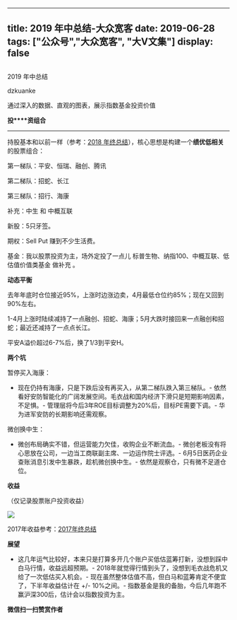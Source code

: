 
---
title:   2019 年中总结-大众宽客
date: 2019-06-28
tags: ["公众号","大众宽客", "大V文集"]
display: false
---


## 



2019 年中总结




dzkuanke




通过深入的数据、直观的图表，展示指数基金投资价值


**投****资组合**

****

持股基本和以前一样（参考：[2018 年终总结](http://mp.weixin.qq.com/s?__biz=MzAwMTc1MDcwNw==&amp;mid=2648273711&amp;idx=1&amp;sn=144b46e90fa65900d8bac069a683abc1&amp;chksm=82f930f3b58eb9e55601d91fbe3801f5f53a453ca89cd65e31b558fae8f115d955d971b31e1a&amp;scene=21#wechat_redirect)），核心思想是构建一个**绩优低相关**的股票组合：



第一梯队：平安、恒瑞、融创、腾讯

第二梯队：招蛇、长江

第三梯队：招行、海康

补充：中生&nbsp;和&nbsp;中概互联



新股：5只牙签。

期权：Sell Put 赚到不少生活费。



基金：我以股票投资为主，场外定投了一点儿&nbsp;标普生物、纳指100、中概互联、低估值价值类基金&nbsp;做补充&nbsp;。





**动态平衡**



去年年底时仓位接近95%，上涨时边涨边卖，4月最低仓位约85%；现在又回到90%左右。



1-4月上涨时陆续减持了一点融创、招蛇、海康；5月大跌时接回来一点融创和招蛇；最近还减持了一点点长江。



平安A溢价超过6-7%后，换了1/3到平安H。





**两个坑**



暂停买入海康：
- 现在仍持有海康，只是下跌后没有再买入，从第二梯队跌入第三梯队。- 依然看好安防智能化的广阔发展空间。毛衣战和国内经济下滑只是短期影响因素，不足惧。- 管理层将今后3年ROE目标调整为20%后，目标PE需要下调。- 华为进军安防的长期影响还需观察。


微创换中生：
- 微创布局确实不错，但运营能力欠佳，收购企业不断流血。- 微创老板没有将心思放在公司，一边当工商联副主席、一边运作院士评选。- 6月5日医药企业查账消息引发中生暴跌，趁机微创换中生。- 依然是观察仓，只有微不足道仓位。




**收益**



（仅记录股票账户投资收益）

<img class="rich_pages" data-ratio="1.2165178571428572" data-s="300,640" src="https://mmbiz.qpic.cn/mmbiz_png/PKw3FQPmhIjicrrJiaCGM1nX9XibUicFbYAU7tDfh1phyTg3gZ6jTU84TwJljIyQwJpbEc0xibh0mKAVqw3pD4I1SvQ/640?wx_fmt=png" data-type="png" data-w="896" style=""/>

2017年收益参考：[2017年终总结](http://mp.weixin.qq.com/s?__biz=MzAwMTc1MDcwNw==&amp;mid=2648272659&amp;idx=1&amp;sn=90895337407811ab64b81b98745b96ac&amp;chksm=82f92ccfb58ea5d958b29a7a1c67ea1312802f1c04b802820d062b60827916340b7a08f196a3&amp;scene=21#wechat_redirect)

[](http://mp.weixin.qq.com/s?__biz=MzAwMTc1MDcwNw==&amp;mid=2648272659&amp;idx=1&amp;sn=90895337407811ab64b81b98745b96ac&amp;chksm=82f92ccfb58ea5d958b29a7a1c67ea1312802f1c04b802820d062b60827916340b7a08f196a3&amp;scene=21#wechat_redirect)



**展望**
- 这几年运气比较好，本来只是打算多开几个账户买低估蓝筹打新，没想到踩中白马行情，收益远超预期。- 2018年就觉得行情到头了，没想到毛衣战危机又给了一次低估买入机会。- 现在虽然整体估值不高，但白马和蓝筹肯定不便宜了，下半年收益估计在 +/- 10%之间。- 指数基金是我的备胎，今后几年跑不赢沪深300后，估计会以指数投资为主。

**微信扫一扫赞赏作者**














